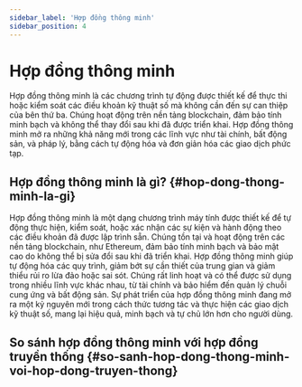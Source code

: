 ```yaml
---
sidebar_label: 'Hợp đồng thông minh'
sidebar_position: 4
---
```

# Hợp đồng thông minh
Hợp đồng thông minh là các chương trình tự động được thiết kế để thực thi hoặc kiểm soát các điều khoản kỹ thuật số mà không cần đến sự can thiệp của bên thứ ba. Chúng hoạt động trên nền tảng blockchain, đảm bảo tính minh bạch và không thể thay đổi sau khi đã được triển khai. Hợp đồng thông minh mở ra những khả năng mới trong các lĩnh vực như tài chính, bất động sản, và pháp lý, bằng cách tự động hóa và đơn giản hóa các giao dịch phức tạp.


## Hợp đồng thông minh là gì? {#hop-dong-thong-minh-la-gi}
Hợp đồng thông minh là một dạng chương trình máy tính được thiết kế để tự động thực hiện, kiểm soát, hoặc xác nhận các sự kiện và hành động theo các điều khoản đã được lập trình sẵn. Chúng tồn tại và hoạt động trên các nền tảng blockchain, như Ethereum, đảm bảo tính minh bạch và bảo mật cao do không thể bị sửa đổi sau khi đã triển khai. Hợp đồng thông minh giúp tự động hóa các quy trình, giảm bớt sự cần thiết của trung gian và giảm thiểu rủi ro lừa đảo hoặc sai sót. Chúng rất linh hoạt và có thể được sử dụng trong nhiều lĩnh vực khác nhau, từ tài chính và bảo hiểm đến quản lý chuỗi cung ứng và bất động sản. Sự phát triển của hợp đồng thông minh đang mở ra một kỷ nguyên mới trong cách thức tương tác và thực hiện các giao dịch kỹ thuật số, mang lại hiệu quả, minh bạch và tự chủ lớn hơn cho người dùng.

## So sánh hợp đồng thông minh với hợp đồng truyền thống {#so-sanh-hop-dong-thong-minh-voi-hop-dong-truyen-thong}